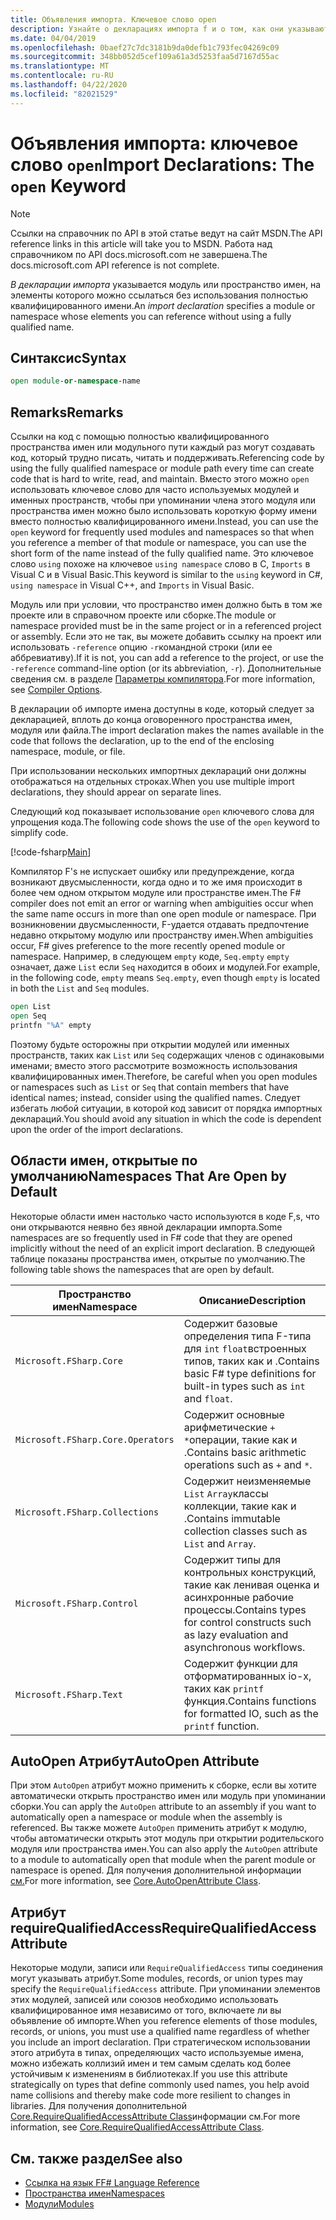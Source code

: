 ```yaml
---
title: Объявления импорта. Ключевое слово open
description: Узнайте о декларациях импорта f и о том, как они указывают модуль или пространство имен, на элементы которых можно ссылаться без использования полностью квалифицированного имени.
ms.date: 04/04/2019
ms.openlocfilehash: 0baef27c7dc3181b9da0defb1c793fec04269c09
ms.sourcegitcommit: 348bb052d5cef109a61a3d5253faa5d7167d55ac
ms.translationtype: MT
ms.contentlocale: ru-RU
ms.lasthandoff: 04/22/2020
ms.locfileid: "82021529"
---
```

# <a name="import-declarations-the-open-keyword"></a><span data-ttu-id="00a71-103">Объявления импорта: ключевое слово `open`</span><span class="sxs-lookup"><span data-stu-id="00a71-103">Import Declarations: The `open` Keyword</span></span>

> [!NOTE]
> <span data-ttu-id="00a71-104">Ссылки на справочник по API в этой статье ведут на сайт MSDN.</span><span class="sxs-lookup"><span data-stu-id="00a71-104">The API reference links in this article will take you to MSDN.</span></span>  <span data-ttu-id="00a71-105">Работа над справочником по API docs.microsoft.com не завершена.</span><span class="sxs-lookup"><span data-stu-id="00a71-105">The docs.microsoft.com API reference is not complete.</span></span>

<span data-ttu-id="00a71-106">*В декларации импорта* указывается модуль или пространство имен, на элементы которого можно ссылаться без использования полностью квалифицированного имени.</span><span class="sxs-lookup"><span data-stu-id="00a71-106">An *import declaration* specifies a module or namespace whose elements you can reference without using a fully qualified name.</span></span>

## <a name="syntax"></a><span data-ttu-id="00a71-107">Синтаксис</span><span class="sxs-lookup"><span data-stu-id="00a71-107">Syntax</span></span>

```fsharp
open module-or-namespace-name
```

## <a name="remarks"></a><span data-ttu-id="00a71-108">Remarks</span><span class="sxs-lookup"><span data-stu-id="00a71-108">Remarks</span></span>

<span data-ttu-id="00a71-109">Ссылки на код с помощью полностью квалифицированного пространства имен или модульного пути каждый раз могут создавать код, который трудно писать, читать и поддерживать.</span><span class="sxs-lookup"><span data-stu-id="00a71-109">Referencing code by using the fully qualified namespace or module path every time can create code that is hard to write, read, and maintain.</span></span> <span data-ttu-id="00a71-110">Вместо этого можно `open` использовать ключевое слово для часто используемых модулей и именных пространств, чтобы при упоминании члена этого модуля или пространства имен можно было использовать короткую форму имени вместо полностью квалифицированного имени.</span><span class="sxs-lookup"><span data-stu-id="00a71-110">Instead, you can use the `open` keyword for frequently used modules and namespaces so that when you reference a member of that module or namespace, you can use the short form of the name instead of the fully qualified name.</span></span> <span data-ttu-id="00a71-111">Это ключевое слово `using` похоже на ключевое `using namespace` слово в C, `Imports` в Visual C и в Visual Basic.</span><span class="sxs-lookup"><span data-stu-id="00a71-111">This keyword is similar to the `using` keyword in C#, `using namespace` in Visual C++, and `Imports` in Visual Basic.</span></span>

<span data-ttu-id="00a71-112">Модуль или при условии, что пространство имен должно быть в том же проекте или в справочном проекте или сборке.</span><span class="sxs-lookup"><span data-stu-id="00a71-112">The module or namespace provided must be in the same project or in a referenced project or assembly.</span></span> <span data-ttu-id="00a71-113">Если это не так, вы можете добавить ссылку на проект или использовать `-reference` опцию `-r`командной строки (или ее аббревиативу).</span><span class="sxs-lookup"><span data-stu-id="00a71-113">If it is not, you can add a reference to the project, or use the `-reference` command-line option (or its abbreviation, `-r`).</span></span> <span data-ttu-id="00a71-114">Дополнительные сведения см. в разделе [Параметры компилятора](compiler-options.md).</span><span class="sxs-lookup"><span data-stu-id="00a71-114">For more information, see [Compiler Options](compiler-options.md).</span></span>

<span data-ttu-id="00a71-115">В декларации об импорте имена доступны в коде, который следует за декларацией, вплоть до конца оговоренного пространства имен, модуля или файла.</span><span class="sxs-lookup"><span data-stu-id="00a71-115">The import declaration makes the names available in the code that follows the declaration, up to the end of the enclosing namespace, module, or file.</span></span>

<span data-ttu-id="00a71-116">При использовании нескольких импортных деклараций они должны отображаться на отдельных строках.</span><span class="sxs-lookup"><span data-stu-id="00a71-116">When you use multiple import declarations, they should appear on separate lines.</span></span>

<span data-ttu-id="00a71-117">Следующий код показывает использование `open` ключевого слова для упрощения кода.</span><span class="sxs-lookup"><span data-stu-id="00a71-117">The following code shows the use of the `open` keyword to simplify code.</span></span>

[!code-fsharp[Main](~/samples/snippets/fsharp/lang-ref-2/snippet6801.fs)]

<span data-ttu-id="00a71-118">Компилятор F's не испускает ошибку или предупреждение, когда возникают двусмысленности, когда одно и то же имя происходит в более чем одном открытом модуле или пространстве имен.</span><span class="sxs-lookup"><span data-stu-id="00a71-118">The F# compiler does not emit an error or warning when ambiguities occur when the same name occurs in more than one open module or namespace.</span></span> <span data-ttu-id="00a71-119">При возникновении двусмысленности, F-удается отдавать предпочтение недавно открытому модулю или пространству имен.</span><span class="sxs-lookup"><span data-stu-id="00a71-119">When ambiguities occur, F# gives preference to the more recently opened module or namespace.</span></span> <span data-ttu-id="00a71-120">Например, в следующем `empty` коде, `Seq.empty` `empty` означает, даже `List` если `Seq` находится в обоих и модулей.</span><span class="sxs-lookup"><span data-stu-id="00a71-120">For example, in the following code, `empty` means `Seq.empty`, even though `empty` is located in both the `List` and `Seq` modules.</span></span>

```fsharp
open List
open Seq
printfn "%A" empty
```

<span data-ttu-id="00a71-121">Поэтому будьте осторожны при открытии модулей или именных пространств, таких как `List` или `Seq` содержащих членов с одинаковыми именами; вместо этого рассмотрите возможность использования квалифицированных имен.</span><span class="sxs-lookup"><span data-stu-id="00a71-121">Therefore, be careful when you open modules or namespaces such as `List` or `Seq` that contain members that have identical names; instead, consider using the qualified names.</span></span> <span data-ttu-id="00a71-122">Следует избегать любой ситуации, в которой код зависит от порядка импортных деклараций.</span><span class="sxs-lookup"><span data-stu-id="00a71-122">You should avoid any situation in which the code is dependent upon the order of the import declarations.</span></span>

## <a name="namespaces-that-are-open-by-default"></a><span data-ttu-id="00a71-123">Области имен, открытые по умолчанию</span><span class="sxs-lookup"><span data-stu-id="00a71-123">Namespaces That Are Open by Default</span></span>

<span data-ttu-id="00a71-124">Некоторые области имен настолько часто используются в коде F,s, что они открываются неявно без явной декларации импорта.</span><span class="sxs-lookup"><span data-stu-id="00a71-124">Some namespaces are so frequently used in F# code that they are opened implicitly without the need of an explicit import declaration.</span></span> <span data-ttu-id="00a71-125">В следующей таблице показаны пространства имен, открытые по умолчанию.</span><span class="sxs-lookup"><span data-stu-id="00a71-125">The following table shows the namespaces that are open by default.</span></span>

|<span data-ttu-id="00a71-126">Пространство имен</span><span class="sxs-lookup"><span data-stu-id="00a71-126">Namespace</span></span>|<span data-ttu-id="00a71-127">Описание</span><span class="sxs-lookup"><span data-stu-id="00a71-127">Description</span></span>|
|---------|-----------|
|`Microsoft.FSharp.Core`|<span data-ttu-id="00a71-128">Содержит базовые определения типа F-типа для `int` `float`встроенных типов, таких как и .</span><span class="sxs-lookup"><span data-stu-id="00a71-128">Contains basic F# type definitions for built-in types such as `int` and `float`.</span></span>|
|`Microsoft.FSharp.Core.Operators`|<span data-ttu-id="00a71-129">Содержит основные арифметические `+` `*`операции, такие как и .</span><span class="sxs-lookup"><span data-stu-id="00a71-129">Contains basic arithmetic operations such as `+` and `*`.</span></span>|
|`Microsoft.FSharp.Collections`|<span data-ttu-id="00a71-130">Содержит неизменяемые `List` `Array`классы коллекции, такие как и .</span><span class="sxs-lookup"><span data-stu-id="00a71-130">Contains immutable collection classes such as `List` and `Array`.</span></span>|
|`Microsoft.FSharp.Control`|<span data-ttu-id="00a71-131">Содержит типы для контрольных конструкций, такие как ленивая оценка и асинхронные рабочие процессы.</span><span class="sxs-lookup"><span data-stu-id="00a71-131">Contains types for control constructs such as lazy evaluation and asynchronous workflows.</span></span>|
|`Microsoft.FSharp.Text`|<span data-ttu-id="00a71-132">Содержит функции для отформатированных io-х, таких как `printf` функция.</span><span class="sxs-lookup"><span data-stu-id="00a71-132">Contains functions for formatted IO, such as the `printf` function.</span></span>|

## <a name="autoopen-attribute"></a><span data-ttu-id="00a71-133">AutoOpen Атрибут</span><span class="sxs-lookup"><span data-stu-id="00a71-133">AutoOpen Attribute</span></span>

<span data-ttu-id="00a71-134">При этом `AutoOpen` атрибут можно применить к сборке, если вы хотите автоматически открыть пространство имен или модуль при упоминании сборки.</span><span class="sxs-lookup"><span data-stu-id="00a71-134">You can apply the `AutoOpen` attribute to an assembly if you want to automatically open a namespace or module when the assembly is referenced.</span></span> <span data-ttu-id="00a71-135">Вы также можете `AutoOpen` применить атрибут к модулю, чтобы автоматически открыть этот модуль при открытии родительского модуля или пространства имен.</span><span class="sxs-lookup"><span data-stu-id="00a71-135">You can also apply the `AutoOpen` attribute to a module to automatically open that module when the parent module or namespace is opened.</span></span> <span data-ttu-id="00a71-136">Для получения дополнительной информации [см.](https://msdn.microsoft.com/visualfsharpdocs/conceptual/core.autoopenattribute-class-%5bfsharp%5d)</span><span class="sxs-lookup"><span data-stu-id="00a71-136">For more information, see [Core.AutoOpenAttribute Class](https://msdn.microsoft.com/visualfsharpdocs/conceptual/core.autoopenattribute-class-%5bfsharp%5d).</span></span>

## <a name="requirequalifiedaccess-attribute"></a><span data-ttu-id="00a71-137">Атрибут requireQualifiedAccess</span><span class="sxs-lookup"><span data-stu-id="00a71-137">RequireQualifiedAccess Attribute</span></span>

<span data-ttu-id="00a71-138">Некоторые модули, записи или `RequireQualifiedAccess` типы соединения могут указывать атрибут.</span><span class="sxs-lookup"><span data-stu-id="00a71-138">Some modules, records, or union types may specify the `RequireQualifiedAccess` attribute.</span></span> <span data-ttu-id="00a71-139">При упоминании элементов этих модулей, записей или союзов необходимо использовать квалифицированное имя независимо от того, включаете ли вы объявление об импорте.</span><span class="sxs-lookup"><span data-stu-id="00a71-139">When you reference elements of those modules, records, or unions, you must use a qualified name regardless of whether you include an import declaration.</span></span> <span data-ttu-id="00a71-140">При стратегическом использовании этого атрибута в типах, определяющих часто используемые имена, можно избежать коллизий имен и тем самым сделать код более устойчивым к изменениям в библиотеках.</span><span class="sxs-lookup"><span data-stu-id="00a71-140">If you use this attribute strategically on types that define commonly used names, you help avoid name collisions and thereby make code more resilient to changes in libraries.</span></span> <span data-ttu-id="00a71-141">Для получения дополнительной [Core.RequireQualifiedAccessAttribute Class](https://msdn.microsoft.com/visualfsharpdocs/conceptual/core.requirequalifiedaccessattribute-class-%5Bfsharp%5D)информации см.</span><span class="sxs-lookup"><span data-stu-id="00a71-141">For more information, see [Core.RequireQualifiedAccessAttribute Class](https://msdn.microsoft.com/visualfsharpdocs/conceptual/core.requirequalifiedaccessattribute-class-%5Bfsharp%5D).</span></span>

## <a name="see-also"></a><span data-ttu-id="00a71-142">См. также раздел</span><span class="sxs-lookup"><span data-stu-id="00a71-142">See also</span></span>

- [<span data-ttu-id="00a71-143">Ссылка на язык F</span><span class="sxs-lookup"><span data-stu-id="00a71-143">F# Language Reference</span></span>](index.md)
- [<span data-ttu-id="00a71-144">Пространства имен</span><span class="sxs-lookup"><span data-stu-id="00a71-144">Namespaces</span></span>](namespaces.md)
- [<span data-ttu-id="00a71-145">Модули</span><span class="sxs-lookup"><span data-stu-id="00a71-145">Modules</span></span>](modules.md)
